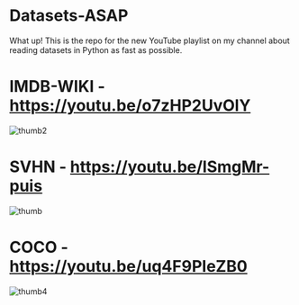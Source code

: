 # Datasets-ASAP

What up! This is the repo for the new YouTube playlist on my channel about reading datasets in Python as fast as possible. 

# IMDB-WIKI - https://youtu.be/o7zHP2UvOlY
![thumb2](https://user-images.githubusercontent.com/41416855/210201104-7dfce864-bef6-4c1f-8095-6123b8dc5e99.png)

# SVHN - https://youtu.be/lSmgMr-puis
![thumb](https://user-images.githubusercontent.com/41416855/210201119-5cc0e37d-90ec-4a06-91ab-08a74eec28ac.png)

# COCO - https://youtu.be/uq4F9PIeZB0
![thumb4](https://user-images.githubusercontent.com/41416855/210201127-6d731f12-9dab-4d13-9a16-c51d23105e0f.png)

